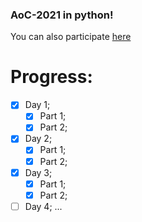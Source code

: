 ### AoC-2021 in python!

You can also participate [here](https://adventofcode.com/2021)

# Progress:
- [x] Day 1;
  - [x] Part 1;
  - [x] Part 2;
- [x] Day 2;
  - [x] Part 1;
  - [x] Part 2;
- [x] Day 3;
  - [x] Part 1;
  - [x] Part 2;
- [ ] Day 4;
...

